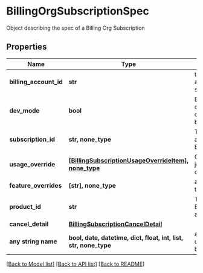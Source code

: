 # BillingOrgSubscriptionSpec

Object describing the spec of a Billing Org Subscription

## Properties
Name | Type | Description | Notes
------------ | ------------- | ------------- | -------------
**billing_account_id** | **str** | the billing_account_id associated with this subscription | 
**dev_mode** | **bool** | Billing subscription is in dev mode, used for connecting to non-live backend billing API.  | [optional] 
**subscription_id** | **str, none_type** | The subscription_id associated with this BillingAccountSubscription | [optional] 
**usage_override** | [**[BillingSubscriptionUsageOverrideItem], none_type**](BillingSubscriptionUsageOverrideItem.md) | Override to billing-usage job, including minimum-commit.  | [optional] 
**feature_overrides** | **[str], none_type** | a list of features to apply to this org subscription | [optional] 
**product_id** | **str** | The Product this BillingOrgSubscription is associated with. | [optional] 
**cancel_detail** | [**BillingSubscriptionCancelDetail**](BillingSubscriptionCancelDetail.md) |  | [optional] 
**any string name** | **bool, date, datetime, dict, float, int, list, str, none_type** | any string name can be used but the value must be the correct type | [optional]

[[Back to Model list]](../README.md#documentation-for-models) [[Back to API list]](../README.md#documentation-for-api-endpoints) [[Back to README]](../README.md)


